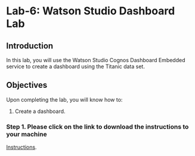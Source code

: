# Lab-6: Watson Studio Dashboard Lab

## Introduction
In this lab, you will use the Watson Studio Cognos Dashboard Embedded service to create a dashboard using the Titanic data set.  

## Objectives 

Upon completing the lab, you will know how to:
1. Create a dashboard. 

### Step 1. Please click on the link to download the instructions to your machine

[Instructions](https://github.com/bleonardb3/ML_POT_07-23/raw/master/Lab-8/dashboard_v3.pdf).


